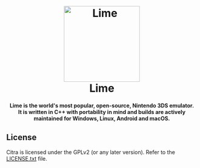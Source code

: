 <h1 align="center">
  <br>
  <a href="https://citra-emu.org/"><img src="https://i.imgur.com/At6iycZ.png" alt="Lime" width="200"></a>
  <br>
  <b>Lime</b>
  <br>
</h1>

<h4 align="center"><b>Lime</b> is the world's most popular, open-source, Nintendo 3DS emulator.
<br>
It is written in C++ with portability in mind and builds are actively maintained for Windows, Linux, Android and macOS.
</h4>

## License

Citra is licensed under the GPLv2 (or any later version). Refer to the [LICENSE.txt](https://github.com/citra-emu/citra/blob/master/license.txt) file.
